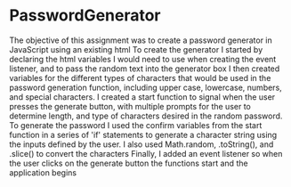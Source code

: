 # PasswordGenerator
The objective of this assignment was to create a password generator in JavaScript using an existing html
To create the generator I started by declaring the html variables I would need to use when creating the event listener, and 
  to pass the random text into the generator box
I then created variables for the different types of characters that would be used in the password generation function, including upper case,
  lowercase, numbers, and special characters.
I created a start function to signal when the user presses the generate button, with multiple prompts for the user to determine length, and type
  of characters desired in the random password.
To generate the password I used the confirm variables from the start function in a series of 'if' statements to generate a character string
  using the inputs defined by the user. I also used Math.random, .toString(), and .slice() to convert the characters
Finally, I added an event listener so when the user clicks on the generate button the functions start and the application begins

